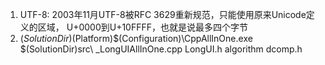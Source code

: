 ﻿1.  UTF-8: 2003年11月UTF-8被RFC 3629重新规范，只能使用原来Unicode定义的区域，
U+0000到U+10FFFF，也就是说最多四个字节
2.  $(SolutionDir)$(Platform)\$(Configuration)\CppAllInOne.exe  
$(SolutionDir)src\ _LongUIAllInOne.cpp LongUI.h algorithm dcomp.h
